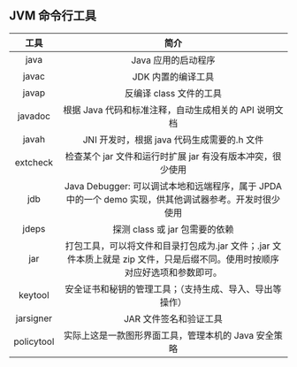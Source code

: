 ## JVM 命令行工具

|    工具    |                                                            简介                                                             |
| :--------: | :-------------------------------------------------------------------------------------------------------------------------: |
|    java    |                                                     Java 应用的启动程序                                                     |
|   javac    |                                                     JDK 内置的编译工具                                                      |
|   javap    |                                                   反编译 class 文件的工具                                                   |
|  javadoc   |                                    根据 Java 代码和标准注释，自动生成相关的 API 说明文档                                    |
|   javah    |                                         JNI 开发时，根据 java 代码生成需要的.h 文件                                         |
|  extcheck  |                                 检查某个 jar 文件和运行时扩展 jar 有没有版本冲突，很少使用                                  |
|    jdb     |            Java Debugger: 可以调试本地和远端程序，属于 JPDA 中的一个 demo 实现，供其他调试器参考。开发时很少使用            |
|   jdeps    |                                               探测 class 或 jar 包需要的依赖                                                |
|    jar     | 打包工具，可以将文件和目录打包成为.jar 文件；.jar 文件本质上就是 zip 文件，只是后缀不同。使用时按顺序对应好选项和参数即可。 |
|  keytool   |                                  安全证书和秘钥的管理工具；（支持生成、导入、导出等操作）                                   |
| jarsigner  |                                                   JAR 文件签名和验证工具                                                    |
| policytool |                                    实际上这是一款图形界面工具，管理本机的 Java 安全策略                                     |
